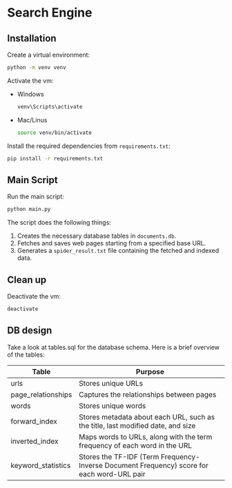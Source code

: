 # Search Engine

## Installation

Create a virtual environment:

```sh
python -m venv venv
```

Activate the vm:

- Windows
    ```sh
    venv\Scripts\activate
    ```
- Mac/Linus 
    ```sh
    source venv/bin/activate
    ```

Install the required dependencies from `requirements.txt`:

```sh
pip install -r requirements.txt
```

## Main Script

Run the main script:

```sh
python main.py
```

The script does the following things:

1. Creates the necessary database tables in `documents.db`.
2. Fetches and saves web pages starting from a specified base URL.
3. Generates a `spider_result.txt` file containing the fetched and indexed data.

## Clean up

Deactivate the vm:
```sh
deactivate
```


## DB design

Take a look at tables.sql for the database schema. Here is a brief overview of the tables:

| Table              | Purpose                                                                                    |
| ------------------ | ------------------------------------------------------------------------------------------ |
| urls               | Stores unique URLs                                                                         |
| page_relationships | Captures the relationships between pages                                                   |
| words              | Stores unique words                                                                        |
| forward_index      | Stores metadata about each URL, such as the title, last modified date, and size            |
| inverted_index     | Maps words to URLs, along with the term frequency of each word in the URL                  |
| keyword_statistics | Stores the TF-IDF (Term Frequency-Inverse Document Frequency) score for each word-URL pair |

